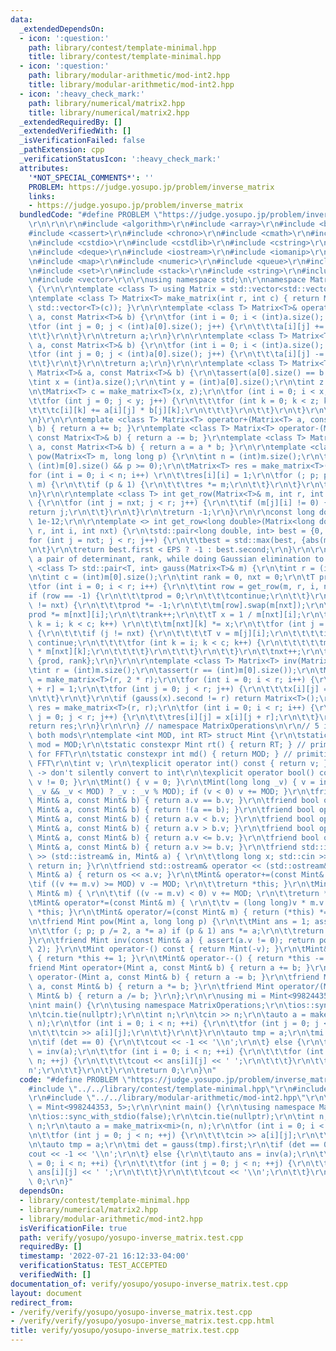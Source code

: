 ```yaml
---
data:
  _extendedDependsOn:
  - icon: ':question:'
    path: library/contest/template-minimal.hpp
    title: library/contest/template-minimal.hpp
  - icon: ':question:'
    path: library/modular-arithmetic/mod-int2.hpp
    title: library/modular-arithmetic/mod-int2.hpp
  - icon: ':heavy_check_mark:'
    path: library/numerical/matrix2.hpp
    title: library/numerical/matrix2.hpp
  _extendedRequiredBy: []
  _extendedVerifiedWith: []
  _isVerificationFailed: false
  _pathExtension: cpp
  _verificationStatusIcon: ':heavy_check_mark:'
  attributes:
    '*NOT_SPECIAL_COMMENTS*': ''
    PROBLEM: https://judge.yosupo.jp/problem/inverse_matrix
    links:
    - https://judge.yosupo.jp/problem/inverse_matrix
  bundledCode: "#define PROBLEM \"https://judge.yosupo.jp/problem/inverse_matrix\"\
    \r\n\r\n\r\n#include <algorithm>\r\n#include <array>\r\n#include <bitset>\r\n\
    #include <cassert>\r\n#include <chrono>\r\n#include <cmath>\r\n#include <complex>\r\
    \n#include <cstdio>\r\n#include <cstdlib>\r\n#include <cstring>\r\n#include <ctime>\r\
    \n#include <deque>\r\n#include <iostream>\r\n#include <iomanip>\r\n#include <list>\r\
    \n#include <map>\r\n#include <numeric>\r\n#include <queue>\r\n#include <random>\r\
    \n#include <set>\r\n#include <stack>\r\n#include <string>\r\n#include <unordered_map>\r\
    \n#include <vector>\r\n\r\nusing namespace std;\n\r\nnamespace MatrixOperations\
    \ {\r\n\r\ntemplate <class T> using Matrix = std::vector<std::vector<T>>;\r\n\r\
    \ntemplate <class T> Matrix<T> make_matrix(int r, int c) { return Matrix<T>(r,\
    \ std::vector<T>(c)); }\r\n\r\ntemplate <class T> Matrix<T>& operator+=(Matrix<T>&\
    \ a, const Matrix<T>& b) {\r\n\tfor (int i = 0; i < (int)a.size(); i++) {\r\n\t\
    \tfor (int j = 0; j < (int)a[0].size(); j++) {\r\n\t\t\ta[i][j] += b[i][j];\r\n\
    \t\t}\r\n\t}\r\n\treturn a;\r\n}\r\n\r\ntemplate <class T> Matrix<T>& operator-=(Matrix<T>&\
    \ a, const Matrix<T>& b) {\r\n\tfor (int i = 0; i < (int)a.size(); i++) {\r\n\t\
    \tfor (int j = 0; j < (int)a[0].size(); j++) {\r\n\t\t\ta[i][j] -= b[i][j];\r\n\
    \t\t}\r\n\t}\r\n\treturn a;\r\n}\r\n\r\ntemplate <class T> Matrix<T> operator*(const\
    \ Matrix<T>& a, const Matrix<T>& b) {\r\n\tassert(a[0].size() == b.size());\r\n\
    \tint x = (int)a.size();\r\n\tint y = (int)a[0].size();\r\n\tint z = (int)b[0].size();\r\
    \n\tMatrix<T> c = make_matrix<T>(x, z);\r\n\tfor (int i = 0; i < x; i++) {\r\n\
    \t\tfor (int j = 0; j < y; j++) {\r\n\t\t\tfor (int k = 0; k < z; k++) {\r\n\t\
    \t\t\tc[i][k] += a[i][j] * b[j][k];\r\n\t\t\t}\r\n\t\t}\r\n\t}\r\n\treturn c;\r\
    \n}\r\n\r\ntemplate <class T> Matrix<T> operator+(Matrix<T> a, const Matrix<T>&\
    \ b) { return a += b; }\r\ntemplate <class T> Matrix<T> operator-(Matrix<T> a,\
    \ const Matrix<T>& b) { return a -= b; }\r\ntemplate <class T> Matrix<T>& operator*=(Matrix<T>&\
    \ a, const Matrix<T>& b) { return a = a * b; }\r\n\r\ntemplate <class T> Matrix<T>\
    \ pow(Matrix<T> m, long long p) {\r\n\tint n = (int)m.size();\r\n\tassert(n ==\
    \ (int)m[0].size() && p >= 0);\r\n\tMatrix<T> res = make_matrix<T>(n, n);\r\n\t\
    for (int i = 0; i < n; i++) \r\n\t\tres[i][i] = 1;\r\n\tfor (; p; p >>= 1, m *=\
    \ m) {\r\n\t\tif (p & 1) {\r\n\t\t\tres *= m;\r\n\t\t}\r\n\t}\r\n\treturn res;\r\
    \n}\r\n\r\ntemplate <class T> int get_row(Matrix<T>& m, int r, int i, int nxt)\
    \ {\r\n\tfor (int j = nxt; j < r; j++) {\r\n\t\tif (m[j][i] != 0) {\r\n\t\t\t\
    return j;\r\n\t\t}\r\n\t}\r\n\treturn -1;\r\n}\r\n\r\nconst long double EPS =\
    \ 1e-12;\r\n\r\ntemplate <> int get_row<long double>(Matrix<long double>& m, int\
    \ r, int i, int nxt) {\r\n\tstd::pair<long double, int> best = {0, -1};\r\n\t\
    for (int j = nxt; j < r; j++) {\r\n\t\tbest = std::max(best, {abs(m[j][i]), j});\r\
    \n\t}\r\n\treturn best.first < EPS ? -1 : best.second;\r\n}\r\n\r\n// returns\
    \ a pair of determinant, rank, while doing Gaussian elimination to m\r\ntemplate\
    \ <class T> std::pair<T, int> gauss(Matrix<T>& m) {\r\n\tint r = (int)m.size();\r\
    \n\tint c = (int)m[0].size();\r\n\tint rank = 0, nxt = 0;\r\n\tT prod = 1;\r\n\
    \tfor (int i = 0; i < r; i++) {\r\n\t\tint row = get_row(m, r, i, nxt);\r\n\t\t\
    if (row == -1) {\r\n\t\t\tprod = 0;\r\n\t\t\tcontinue;\r\n\t\t}\r\n\t\tif (row\
    \ != nxt) {\r\n\t\t\tprod *= -1;\r\n\t\t\tm[row].swap(m[nxt]);\r\n\t\t}\r\n\t\t\
    prod *= m[nxt][i];\r\n\t\trank++;\r\n\t\tT x = 1 / m[nxt][i];\r\n\t\tfor (int\
    \ k = i; k < c; k++) \r\n\t\t\tm[nxt][k] *= x;\r\n\t\tfor (int j = 0; j < r; j++)\
    \ {\r\n\t\t\tif (j != nxt) {\r\n\t\t\t\tT v = m[j][i];\r\n\t\t\t\tif (v == 0)\
    \ continue;\r\n\t\t\t\tfor (int k = i; k < c; k++) {\r\n\t\t\t\t\tm[j][k] -= v\
    \ * m[nxt][k];\r\n\t\t\t\t}\r\n\t\t\t}\r\n\t\t}\r\n\t\tnxt++;\r\n\t}\r\n\treturn\
    \ {prod, rank};\r\n}\r\n\r\ntemplate <class T> Matrix<T> inv(Matrix<T> m) {\r\n\
    \tint r = (int)m.size();\r\n\tassert(r == (int)m[0].size());\r\n\tMatrix<T> x\
    \ = make_matrix<T>(r, 2 * r);\r\n\tfor (int i = 0; i < r; i++) {\r\n\t\tx[i][i\
    \ + r] = 1;\r\n\t\tfor (int j = 0; j < r; j++) {\r\n\t\t\tx[i][j] = m[i][j];\r\
    \n\t\t}\r\n\t}\r\n\tif (gauss(x).second != r) return Matrix<T>();\r\n\tMatrix<T>\
    \ res = make_matrix<T>(r, r);\r\n\tfor (int i = 0; i < r; i++) {\r\n\t\tfor (int\
    \ j = 0; j < r; j++) {\r\n\t\t\tres[i][j] = x[i][j + r];\r\n\t\t}\r\n\t}\r\n\t\
    return res;\r\n}\r\n\r\n} // namespace MatrixOperations\n\r\n// 5 is a root of\
    \ both mods\r\ntemplate <int MOD, int RT> struct Mint {\r\n\tstatic const int\
    \ mod = MOD;\r\n\tstatic constexpr Mint rt() { return RT; } // primitive root\
    \ for FFT\r\n\tstatic constexpr int md() { return MOD; } // primitive root for\
    \ FFT\r\n\tint v; \r\n\texplicit operator int() const { return v; } // explicit\
    \ -> don't silently convert to int\r\n\texplicit operator bool() const { return\
    \ v != 0; }\r\n\tMint() { v = 0; }\r\n\tMint(long long _v) { v = int((-MOD <=\
    \ _v && _v < MOD) ? _v : _v % MOD); if (v < 0) v += MOD; }\r\n\tfriend bool operator==(const\
    \ Mint& a, const Mint& b) { return a.v == b.v; }\r\n\tfriend bool operator!=(const\
    \ Mint& a, const Mint& b) { return !(a == b); }\r\n\tfriend bool operator<(const\
    \ Mint& a, const Mint& b) { return a.v < b.v; }\r\n\tfriend bool operator>(const\
    \ Mint& a, const Mint& b) { return a.v > b.v; }\r\n\tfriend bool operator<=(const\
    \ Mint& a, const Mint& b) { return a.v <= b.v; }\r\n\tfriend bool operator>=(const\
    \ Mint& a, const Mint& b) { return a.v >= b.v; }\r\n\tfriend std::istream& operator\
    \ >> (std::istream& in, Mint& a) { \r\n\t\tlong long x; std::cin >> x; a = Mint(x);\
    \ return in; }\r\n\tfriend std::ostream& operator << (std::ostream& os, const\
    \ Mint& a) { return os << a.v; }\r\n\tMint& operator+=(const Mint& m) { \r\n\t\
    \tif ((v += m.v) >= MOD) v -= MOD; \r\n\t\treturn *this; }\r\n\tMint& operator-=(const\
    \ Mint& m) { \r\n\t\tif ((v -= m.v) < 0) v += MOD; \r\n\t\treturn *this; }\r\n\
    \tMint& operator*=(const Mint& m) { \r\n\t\tv = (long long)v * m.v % MOD; return\
    \ *this; }\r\n\tMint& operator/=(const Mint& m) { return (*this) *= inv(m); }\r\
    \n\tfriend Mint pow(Mint a, long long p) {\r\n\t\tMint ans = 1; assert(p >= 0);\r\
    \n\t\tfor (; p; p /= 2, a *= a) if (p & 1) ans *= a;\r\n\t\treturn ans; \r\n\t\
    }\r\n\tfriend Mint inv(const Mint& a) { assert(a.v != 0); return pow(a, MOD -\
    \ 2); }\r\n\tMint operator-() const { return Mint(-v); }\r\n\tMint& operator++()\
    \ { return *this += 1; }\r\n\tMint& operator--() { return *this -= 1; }\r\n\t\
    friend Mint operator+(Mint a, const Mint& b) { return a += b; }\r\n\tfriend Mint\
    \ operator-(Mint a, const Mint& b) { return a -= b; }\r\n\tfriend Mint operator*(Mint\
    \ a, const Mint& b) { return a *= b; }\r\n\tfriend Mint operator/(Mint a, const\
    \ Mint& b) { return a /= b; }\r\n};\r\n\r\nusing mi = Mint<998244353, 5>;\r\n\r\
    \nint main() {\r\n\tusing namespace MatrixOperations;\r\n\tios::sync_with_stdio(false);\r\
    \n\tcin.tie(nullptr);\r\n\tint n;\r\n\tcin >> n;\r\n\tauto a = make_matrix<mi>(n,\
    \ n);\r\n\tfor (int i = 0; i < n; ++i) {\r\n\t\tfor (int j = 0; j < n; ++j) {\r\
    \n\t\t\tcin >> a[i][j];\r\n\t\t}\r\n\t}\r\n\tauto tmp = a;\r\n\tmi det = gauss(tmp).first;\r\
    \n\tif (det == 0) {\r\n\t\tcout << -1 << '\\n';\r\n\t} else {\r\n\t\tauto ans\
    \ = inv(a);\r\n\t\tfor (int i = 0; i < n; ++i) {\r\n\t\t\tfor (int j = 0; j <\
    \ n; ++j) {\r\n\t\t\t\tcout << ans[i][j] << ' ';\r\n\t\t\t}\r\n\t\t\tcout << '\\\
    n';\r\n\t\t}\r\n\t}\r\n\treturn 0;\r\n}\n"
  code: "#define PROBLEM \"https://judge.yosupo.jp/problem/inverse_matrix\"\r\n\r\n\
    #include \"../../library/contest/template-minimal.hpp\"\r\n#include \"../../library/numerical/matrix2.hpp\"\
    \r\n#include \"../../library/modular-arithmetic/mod-int2.hpp\"\r\n\r\nusing mi\
    \ = Mint<998244353, 5>;\r\n\r\nint main() {\r\n\tusing namespace MatrixOperations;\r\
    \n\tios::sync_with_stdio(false);\r\n\tcin.tie(nullptr);\r\n\tint n;\r\n\tcin >>\
    \ n;\r\n\tauto a = make_matrix<mi>(n, n);\r\n\tfor (int i = 0; i < n; ++i) {\r\
    \n\t\tfor (int j = 0; j < n; ++j) {\r\n\t\t\tcin >> a[i][j];\r\n\t\t}\r\n\t}\r\
    \n\tauto tmp = a;\r\n\tmi det = gauss(tmp).first;\r\n\tif (det == 0) {\r\n\t\t\
    cout << -1 << '\\n';\r\n\t} else {\r\n\t\tauto ans = inv(a);\r\n\t\tfor (int i\
    \ = 0; i < n; ++i) {\r\n\t\t\tfor (int j = 0; j < n; ++j) {\r\n\t\t\t\tcout <<\
    \ ans[i][j] << ' ';\r\n\t\t\t}\r\n\t\t\tcout << '\\n';\r\n\t\t}\r\n\t}\r\n\treturn\
    \ 0;\r\n}"
  dependsOn:
  - library/contest/template-minimal.hpp
  - library/numerical/matrix2.hpp
  - library/modular-arithmetic/mod-int2.hpp
  isVerificationFile: true
  path: verify/yosupo/yosupo-inverse_matrix.test.cpp
  requiredBy: []
  timestamp: '2022-07-21 16:12:33-04:00'
  verificationStatus: TEST_ACCEPTED
  verifiedWith: []
documentation_of: verify/yosupo/yosupo-inverse_matrix.test.cpp
layout: document
redirect_from:
- /verify/verify/yosupo/yosupo-inverse_matrix.test.cpp
- /verify/verify/yosupo/yosupo-inverse_matrix.test.cpp.html
title: verify/yosupo/yosupo-inverse_matrix.test.cpp
---
```

